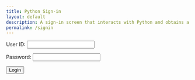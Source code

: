 ```yaml
---
title: Python Sign-in
layout: default
description: A sign-in screen that interacts with Python and obtains a user.
permalink: /signin
---
```


<form id="form">
    <p><label>
        User ID:
        <input type="text" name="name" id="name" required="" />
    </label></p>
    <p><label>
        Password:
        <input type="password" name="password" id="password" required="" />
    </label></p>
    <button type="submit">Login</button>
    <p id="message"></p>
</form>

<script>
    document.getElementById("form").addEventListener("submit", (event) => {
        event.preventDefault();
        const url = "http://172.19.164.171:8087/api/names/";
        const body = {
            name: document.getElementById("name").value,
            password: document.getElementById("password").value,
        };
        const requestOptions = {
            method: 'POST',
            mode: 'cors',
            cache: 'no-cache',
            credentials: 'same-origin',
            body: JSON.stringify(body),
            headers: {
                "Content-Type": "application/json",
            },
        };
        fetch(url, requestOptions)
            .then(response => {
                if (response.ok) {
                    return response.json();
                } else if (response.status === 400) {
                    throw new Error('Invalid user id or password');
                } else {
                    throw new Error('Login error: ' + response.status + " " + response.statusText);
                }
            })
            .then(data => {
                const message = 'Login success: ' + data.name;
                document.getElementById("message").innerHTML = message;
                localStorage.setItem("name", data.name);
                localStorage.setItem("visitor", data.name);
            })
            .catch(error => {
                const message = error.message;
                document.getElementById("message").innerHTML = message;
                localStorage.removeItem("name");
                localStorage.removeItem("visitor");
            });
    });
</script>